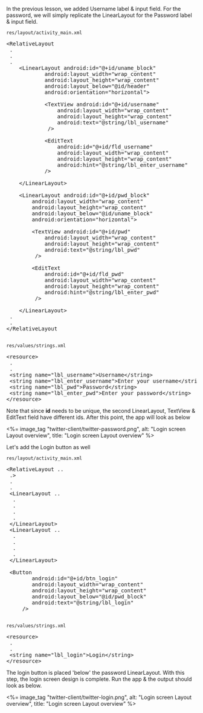
In the previous lesson, we added Username label & input field. For the password, we will simply replicate the LinearLayout for the Password label & input field. 

`res/layout/activity_main.xml`

<pre>
&lt;RelativeLayout
 .
 .
 .
	&lt;LinearLayout android:id="@+id/uname_block"
			android:layout_width="wrap_content"
			android:layout_height="wrap_content"
			android:layout_below="@id/header"
			android:orientation="horizontal"&gt;  

			&lt;TextView android:id="@+id/username"
				android:layout_width="wrap_content"
				android:layout_height="wrap_content"
				android:text="@string/lbl_username"
			 /&gt;

			&lt;EditText
				android:id="@+id/fld_username"
				android:layout_width="wrap_content"
				android:layout_height="wrap_content"
				android:hint="@string/lbl_enter_username"
			/&gt;

	&lt;/LinearLayout&gt;

	<span class="highlight">&lt;LinearLayout android:id="@+id/pwd_block"
        android:layout_width="wrap_content"
        android:layout_height="wrap_content"
        android:layout_below="@id/uname_block"
        android:orientation="horizontal"&gt;

        &lt;TextView android:id="@+id/pwd"
            android:layout_width="wrap_content"
            android:layout_height="wrap_content"
            android:text="@string/lbl_pwd"
         /&gt;

        &lt;EditText
            android:id="@+id/fld_pwd"
            android:layout_width="wrap_content"
            android:layout_height="wrap_content"
            android:hint="@string/lbl_enter_pwd"
         /&gt;

    &lt;/LinearLayout&gt;</span>
 .
 .
&lt;/RelativeLayout

</pre>

`res/values/strings.xml`

<pre>
&lt;resource&gt;
 .
 .
 &lt;string name="lbl_username"&gt;Username&lt;/string&gt;
 &lt;string name="lbl_enter_username"&gt;Enter your username&lt;/string&gt;
 <span class="highlight">&lt;string name="lbl_pwd"&gt;Password&lt;/string&gt;
 &lt;string name="lbl_enter_pwd"&gt;Enter your password&lt;/string&gt;</span>
&lt;/resource&gt;
</pre>


Note that since **id** needs to be unique, the second LinearLayout, TextView & EditText field have different ids. After this point, the app will look as below

<%= image_tag "twitter-client/twitter-password.png", alt: "Login screen Layout overview", title: "Login screen Layout overview" %>

Let's add the Login button as well

`res/layout/activity_main.xml`

<pre>
&lt;RelativeLayout ..
 .&gt;
 .
 .
 &lt;LinearLayout ..
  .
  .
  .
  .
 &lt;/LinearLayout&gt;
 &lt;LinearLayout ..
  .
  .
  .
  .
 &lt;/LinearLayout&gt;
 
 <span class="highlight">&lt;Button
        android:id="@+id/btn_login"
        android:layout_width="wrap_content"
        android:layout_height="wrap_content"
        android:layout_below="@id/pwd_block"
        android:text="@string/lbl_login"
     /&gt;</span>

</pre>

`res/values/strings.xml`

<pre>
&lt;resource&gt;
 .
 .
 <span class="highlight">&lt;string name="lbl_login"&gt;Login&lt;/string&gt;</span>
&lt;/resource&gt;
</pre>

The login button is placed 'below' the password LinearLayout. With this step, the login screen design is complete. Run the app & the output should look as below.

<%= image_tag "twitter-client/twitter-login.png", alt: "Login screen Layout overview", title: "Login screen Layout overview" %>




